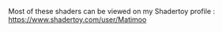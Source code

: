 Most of these shaders can be viewed on my Shadertoy profile : https://www.shadertoy.com/user/Matimoo
